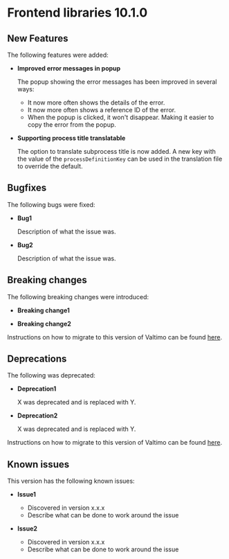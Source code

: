# Frontend libraries 10.1.0

## New Features

The following features were added:

* **Improved error messages in popup**

  The popup showing the error messages has been improved in several ways:
  - It now more often shows the details of the error.
  - It now more often shows a reference ID of the error.
  - When the popup is clicked, it won't disappear. Making it easier to copy the error from the popup. 

* **Supporting process title translatable**

  The option to translate subprocess title is now added. A new key with the value of the `processDefinitionKey` can be used in the translation file to override the default.



## Bugfixes

The following bugs were fixed:

* **Bug1**

  Description of what the issue was.

* **Bug2**

  Description of what the issue was.

## Breaking changes

The following breaking changes were introduced:

* **Breaking change1**

* **Breaking change2**

Instructions on how to migrate to this version of Valtimo can be found [here](migration.md).

## Deprecations

The following was deprecated:

* **Deprecation1**

  X was deprecated and is replaced with Y.
* **Deprecation2**

  X was deprecated and is replaced with Y.

Instructions on how to migrate to this version of Valtimo can be found [here](migration.md).

## Known issues

This version has the following known issues:

* **Issue1**
    * Discovered in version x.x.x
    * Describe what can be done to work around the issue

* **Issue2**
    * Discovered in version x.x.x
    * Describe what can be done to work around the issue
